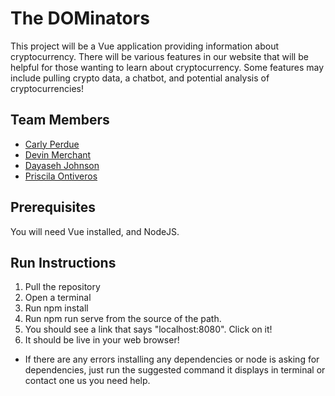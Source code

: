 # The DOMinators

This project will be a Vue application providing information about cryptocurrency. There will be various features in our website that will be helpful for those wanting to learn about cryptocurrency. Some features may include pulling crypto data, a chatbot, and potential analysis of cryptocurrencies!


## Team Members

* [Carly Perdue](https://github.com/caperdue/CIS350-HW2-Perdue)
* [Devin Merchant](https://github.com/mDevinn/CIS350-HW2-Merchant)
* [Dayaseh Johnson](https://github.com/johndaya1/CIS350-HW2-Johnson.git)
* [Priscila Ontiveros](https://github.com/megapris/CIS350-HW2-ontiveros)

## Prerequisites
You will need Vue installed, and NodeJS.
## Run Instructions
1. Pull the repository
2. Open a terminal
4. Run npm install
5. Run npm run serve from the source of the path. 
6. You should see a link that says "localhost:8080". Click on it!
7. It should be live in your web browser!

* If there are any errors installing any dependencies or node is asking for dependencies, just run the suggested command it displays in terminal or contact one us you need help.
